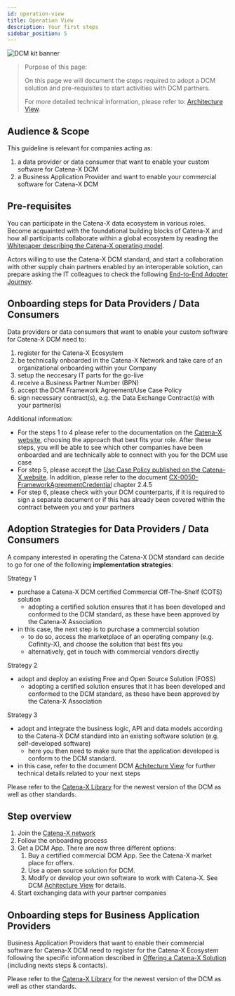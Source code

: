 ```yaml
---
id: operation-view
title: Operation View
description: Your first steps
sidebar_position: 5
---
```


![DCM kit banner](@site/static/img/DCMKitLogoIcon-min.png)

> Purpose of this page:
>
> On this page we will document the steps required to adopt a DCM solution and pre-requisites to start activities with DCM partners.
>
> For more detailed technical information, please refer to: [Architecture View](page_dcm-architecture-view.md).

## Audience & Scope

This guideline is relevant for companies acting as:

1. a data provider or data consumer that want to enable your custom software for Catena-X DCM
2. a Business Application Provider and want to enable your commercial software for Catena-X DCM

## Pre-requisites

You can participate in the Catena-X data ecosystem in various roles. Become acquainted with the foundational building blocks of Catena-X and how all participants collaborate within a global ecosystem by reading the [Whitepaper describing the Catena-X operating model](https://catena-x.net/fileadmin/_online_media_/CX_Operating_Modelv2.1_final.pdf).

Actors willing to use the Catena-X DCM standard, and start a collaboration with other supply chain partners enabled by an interoperable solution, can prepare asking the IT colleagues to check the following [End-to-End Adopter Journey](https://eclipse-tractusx.github.io/docs/tutorials/e2e/).

## Onboarding steps for Data Providers / Data Consumers

Data providers or data consumers that want to enable your custom software for Catena-X DCM need to:

1. register for the Catena-X Ecosystem
2. be technically onboarded in the Catena-X Network and take care of an organizational onboarding within your Company
3. setup the neccesary IT parts for the go-live
4. receive a Business Partner Number (BPN)
5. accept the DCM Framework Agreement/Use Case Policy
6. sign necessary contract(s), e.g. the Data Exchange Contract(s) with your partner(s)

Additional information:

- For the steps 1 to 4 please refer to the documentation on the [Catena-X website](https://catena-x.net/en/participate), choosing the approach that best fits your role. After these steps, you will be able to see which other companies have been onboarded and are technically able to connect with you for the DCM use case
- For step 5, please accept the [Use Case Policy published on the Catena-X website](https://catena-x.net/en/catena-x-introduce-implement/governance-framework-for-data-space-operations). In addition, please refer to the document [CX-0050-FrameworkAgreementCredential](https://catena-x.net/fileadmin/user_upload/Standard-Bibliothek/Update_September23/CX-0050-FrameworkAgreementCredential-v.1.0.0.pdf) chapter 2.4.5
- For step 6, please check with your DCM counterparts, if it is required to sign a separate document or if this has already been covered within the contract between you and your partners

## Adoption Strategies for Data Providers / Data Consumers

A company interested in operating the Catena-X DCM standard can decide to go for one of the following **implementation strategies**:

Strategy 1

- purchase a Catena-X DCM certified Commercial Off-The-Shelf (COTS) solution
  - adopting a certified solution ensures that it has been developed and conformed to the DCM standard, as these have been approved by the Catena-X Association
- in this case, the next step is to purchase a commercial solution
  - to do so, access the marketplace of an operating company (e.g. Cofinity-X), and choose the solution that best fits you
  - alternatively, get in touch with commercial vendors directly

Strategy 2

- adopt and deploy an existing Free and Open Source Solution (FOSS)
  - adopting a certified solution ensures that it has been developed and conformed to the DCM standard, as these have been approved by the Catena-X Association

Strategy 3

- adopt and integrate the business logic, API and data models according to the Catena-X DCM standard into an existing software solution (e.g. self-developed software)
  - here you then need to make sure that the application developed is conform to the DCM standard.
- in this case, refer to the document DCM [Achitecture View](page_dcm-architecture-view.md) for further technical details related to your next steps

Please refer to the [Catena-X Library](https://catena-x.net/de/standard-library) for the newest version of the  DCM as well as other standards.

## Step overview

1. Join the [Catena-X network](https://catena-x.net/en/catena-x-introduce-implement/onboarding)
2. Follow the onboarding process
3. Get a DCM App. There are now three different options:
    1. Buy a certified commercial DCM App. See the Catena-X market place for offers.
    2. Use a open source solution for DCM.
    3. Modify or develop your own software to work with Catena-X. See DCM [Achitecture View](page_dcm-architecture-view.md) for details.
4. Start exchanging data with your partner companies

## Onboarding steps for Business Application Providers

Business Application Providers that want to enable their commercial software for Catena-X DCM need to register for the Catena-X Ecosystem following the specific information described in [Offering a Catena-X Solution](https://catena-x.net/en/catena-x-introduce-implement/offering-a-catena-x-solution) (including nexts steps & contacts).

Please refer to the [Catena-X Library](https://catena-x.net/de/standard-library) for the newest version of the  DCM as well as other standards.
